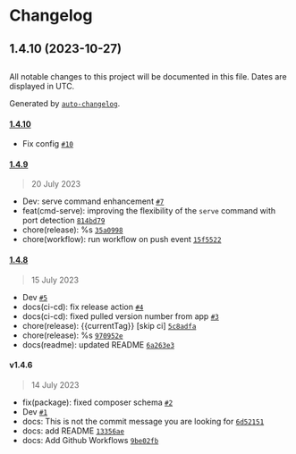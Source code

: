 # Changelog

## 1.4.10 (2023-10-27)

##

All notable changes to this project will be documented in this file. Dates are displayed in UTC.

Generated by [`auto-changelog`](https://github.com/CookPete/auto-changelog).

#### [1.4.10](https://github.com/wirecli/wire-cli/compare/1.4.9...1.4.10)

- Fix config [`#10`](https://github.com/wirecli/wire-cli/pull/10)

#### [1.4.9](https://github.com/wirecli/wire-cli/compare/1.4.8...1.4.9)

> 20 July 2023

- Dev: serve command enhancement  [`#7`](https://github.com/wirecli/wire-cli/pull/7)
- feat(cmd-serve): improving the flexibility of the `serve` command with port detection [`814bd79`](https://github.com/wirecli/wire-cli/commit/814bd799f875c1ff418fbf2b70d5610bf9b5d822)
- chore(release): %s [`35a0998`](https://github.com/wirecli/wire-cli/commit/35a0998ff559b2854eaf0ca623929bb952a3831c)
- chore(workflow): run workflow on push event [`15f5522`](https://github.com/wirecli/wire-cli/commit/15f55229c331de0a8d2173764f2394f8854a3d1b)

#### [1.4.8](https://github.com/wirecli/wire-cli/compare/v1.4.6...1.4.8)

> 15 July 2023

- Dev [`#5`](https://github.com/wirecli/wire-cli/pull/5)
- docs(ci-cd): fix release action [`#4`](https://github.com/wirecli/wire-cli/pull/4)
- docs(ci-cd): fixed pulled version number from app [`#3`](https://github.com/wirecli/wire-cli/pull/3)
- chore(release): {{currentTag}} [skip ci] [`5c8adfa`](https://github.com/wirecli/wire-cli/commit/5c8adfa2d42706056d959dd07855e1c052a27db9)
- chore(release): %s [`970952e`](https://github.com/wirecli/wire-cli/commit/970952e210fd7e56257b3795fe6d14b222476c50)
- docs(readme): updated README [`6a263e3`](https://github.com/wirecli/wire-cli/commit/6a263e3f060a5a84561f6f6fa02223655fdb124c)

#### v1.4.6

> 14 July 2023

- fix(package): fixed composer schema [`#2`](https://github.com/wirecli/wire-cli/pull/2)
- Dev [`#1`](https://github.com/wirecli/wire-cli/pull/1)
- docs: This is not the commit message you are looking for [`6d52151`](https://github.com/wirecli/wire-cli/commit/6d521517ef1e26b96a3a6b61d2e1e619aba9d804)
- docs: add README [`13356ae`](https://github.com/wirecli/wire-cli/commit/13356ae55b8232ba89250f0a5fdbc8ee7560553b)
- docs: Add Github Workflows [`9be02fb`](https://github.com/wirecli/wire-cli/commit/9be02fbf12aa1cfb6d522fa2eb325f26e102ecad)